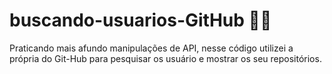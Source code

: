 # buscando-usuarios-GitHub  🐱‍💻 

Praticando mais afundo manipulações de API, nesse código utilizei a própria do Git-Hub para pesquisar os usuário e mostrar os seu repositórios.
